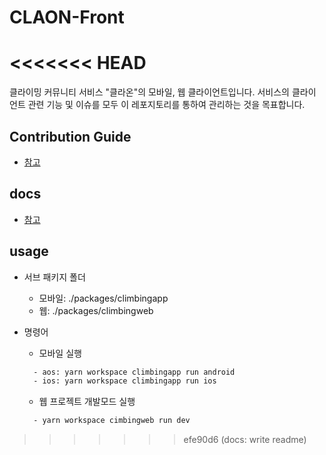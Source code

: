 # CLAON-Front
<<<<<<< HEAD
=======

클라이밍 커뮤니티 서비스 "클라온"의 모바일, 웹 클라이언트입니다. 서비스의 클라이
언트 관련 기능 및 이슈를 모두 이 레포지토리를 통하여 관리하는 것을 목표합니다.

## Contribution Guide

- [참고](./CONTRIBUTING.md)

## docs

- [참고](https://reminiscent-beam-582.notion.site/7fe356d37b1b4182a510861b76cbd5d6)

## usage

- 서브 패키지 폴더

  - 모바일: ./packages/climbingapp
  - 웹: ./packages/climbingweb

- 명령어
  - 모바일 실행
  ```bash
    - aos: yarn workspace climbingapp run android
    - ios: yarn workspace climbingapp run ios
  ```
  - 웹 프로젝트 개발모드 실행
  ```bash
    - yarn workspace cimbingweb run dev
  ```
>>>>>>> efe90d6 (docs: write readme)
